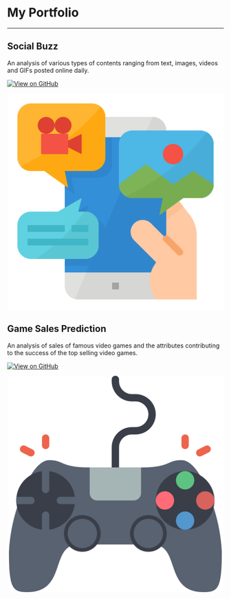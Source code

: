 # My Portfolio
---
## Social Buzz

An analysis of various types of contents ranging from text, images, videos and GIFs posted online daily.

[![View on GitHub](https://img.shields.io/badge/Github-View_on_GitHub-blue?logo=GitHub)](https://github.com/sameerbeloshe/Social-buzz)

<center><img src="assets/img/SocialBuzz.png"/></center>

## Game Sales Prediction

An analysis of sales of famous video games and the attributes contributing to the success of the top selling video games.

[![View on GitHub](https://img.shields.io/badge/Github-View_on_GitHub-blue?logo=GitHub)](https://github.com/sameerbeloshe/Social-buzz)

<center><img src="assets/img/VideoGame.png"/></center>
